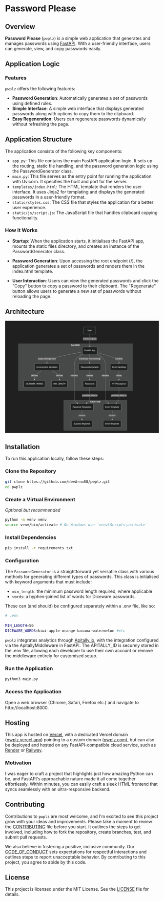 # Password Please

## Overview

**Password Please** (`pwplz`) is a simple web application that generates and manages passwords using [FastAPI](https://fastapi.tiangolo.com/tutorial/). With a user-friendly interface, users can generate, view, and copy passwords easily.

## Application Logic

### Features

`pwplz` offers the following features:

-   **Password Generation**: Automatically generates a set of passwords using defined rules.
-   **Simple Interface**: A simple web interface that displays generated passwords along with options to copy them to the clipboard.
-   **Easy Regeneration**: Users can regenerate passwords dynamically without refreshing the page.

## Application Structure

The application consists of the following key components:

-   `app.py`: This file contains the main FastAPI application logic. It sets up the routing, static file handling, and the password generation logic using the PasswordGenerator class.
-   `main.py`: This file serves as the entry point for running the application with Uvicorn. It specifies the host and port for the server.
-   `templates/index.html`: The HTML template that renders the user interface. It uses Jinja2 for templating and displays the generated passwords in a user-friendly format.
-   `static/styles.css`: The CSS file that styles the application for a better user experience.
-   `static/js/script.js`: The JavaScript file that handles clipboard copying functionality.

### How It Works

-   **Startup**: When the application starts, it initialises the FastAPI app, mounts the static files directory, and creates an instance of the PasswordGenerator class.

-   **Password Generation**: Upon accessing the root endpoint (/), the application generates a set of passwords and renders them in the index.html template.

-   **User Interaction**: Users can view the generated passwords and click the "Copy" button to copy a password to their clipboard. The "Regenerate" button allows users to generate a new set of passwords without reloading the page.

## Architecture

![pwplz Block Diagram](static/pwplz-block-diagram.png)

## Installation

To run this application locally, follow these steps:

### Clone the Repository

```bash
git clone https://github.com/devArno88/pwplz.git
cd pwplz
```

### Create a Virtual Environment

_Optional but recommended_

```bash
python -m venv venv
source venv/bin/activate # On Windows use `venv\Scripts\activate`
```

### Install Dependencies

```bash
pip install -r requirements.txt
```

### Configuration

The `PasswordGenerator` is a straightforward yet versatile class with various methods for generating different types of passwords. This class is initialised with keyword arguments that must include:

-   `min_length`: the minimum password length required, where applicable
-   `words`: a hyphen-joined list of words for Diceware passwords.

These can (and should) be configured separately within a .env file, like so:

```bash
# .env

MIN_LENGTH=50
DICEWARE_WORDS=kiwi-apple-orange-banana-watermelon #etc
```

`pwplz` integrates analytics through [Apitally.io](https://apitally.io/), with the integration configured via the ApitallyMiddleware in FastAPI. The APITALLY_ID is securely stored in the .env file, allowing each developer to use their own account or remove the middleware entirely for customised setup.

### Run the Application

```bash
python3 main.py
```

### Access the Application

Open a web browser (Chrome, Safari, Firefox etc.) and navigate to http://localhost:8000.

## Hosting

This app is hosted on [Vercel](https://vercel.com/), with a dedicated Vercel domain ([pwplz.vercel.app](https://pwplz.vercel.app)) pointing to a custom domain ([pwplz.com](https://pwplz.com)), but can also be deployed and hosted on any FastAPI-compatible cloud service, such as [Render](https://render.com/) or [Railway](https://railway.app/).

### Motivation

I was eager to craft a project that highlights just how amazing Python can be, and FastAPI's approachable nature made it all come together effortlessly. Within minutes, you can easily craft a sleek HTML frontend that syncs seamlessly with an ultra-responsive backend.

## Contributing

Contributions to `pwplz` are most welcome, and I'm excited to see this project grow with your ideas and improvements. Please take a moment to review the [CONTRIBUTING](./CONTRIBUTING.md) file before you start. It outlines the steps to get involved, including how to fork the repository, create branches, test, and submit pull requests.

We also believe in fostering a positive, inclusive community. Our [CODE_OF_CONDUCT](./CODE_OF_CONDUCT.md) sets expectations for respectful interactions and outlines steps to report unacceptable behavior. By contributing to this project, you agree to abide by this code.

## License

This project is licensed under the MIT License. See the [LICENSE](./LICENSE) file for details.
